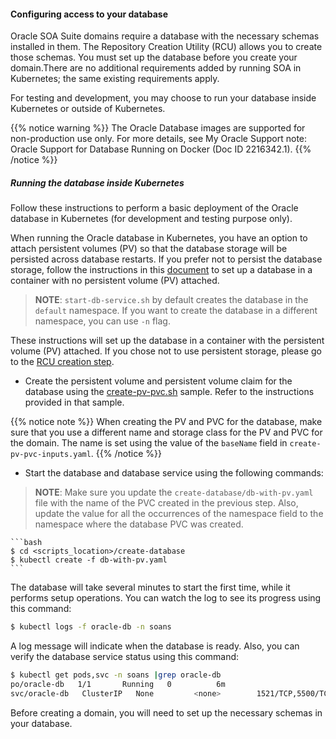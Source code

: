 #### Configuring access to your database
   
Oracle SOA Suite domains require a database with the necessary schemas installed in them.
The Repository Creation Utility (RCU) allows you to create those schemas. You must set up the database before you create your domain.There are no additional requirements added by running SOA in Kubernetes; the same existing requirements apply.

For testing and development, you may choose to run your database inside Kubernetes or outside of Kubernetes.

{{% notice warning %}}
The Oracle Database images are supported for non-production use only.
For more details, see My Oracle Support note:
Oracle Support for Database Running on Docker (Doc ID 2216342.1).
{{% /notice %}}

##### Running the database inside Kubernetes

Follow these instructions to perform a basic deployment of the Oracle database in Kubernetes (for development and testing purpose only).

When running the Oracle database in Kubernetes, you have an option to attach persistent volumes (PV) so that the database storage will be persisted across database restarts. If you prefer not to persist the database storage, follow the instructions in this [document](https://github.com/oracle/weblogic-kubernetes-operator/tree/master/kubernetes/samples/scripts/create-rcu-schema#start-an-oracle-database-service-in-a-kubernetes-cluster) to set up a database in a container with no persistent volume (PV) attached.

>**NOTE**: `start-db-service.sh` by default creates the database in the `default` namespace. If you
>want to create the database in a different namespace, you can use `-n` flag.

These instructions will set up the database in a container with the persistent volume (PV) attached.
If you chose not to use persistent storage, please go to the [RCU creation step](#running-the-repository-creation-utility-to-set-up-your-database-schemas).

* Create the persistent volume and persistent volume claim for the database
using the [create-pv-pvc.sh](https://oracle.github.io/weblogic-kubernetes-operator/samples/simple/storage/) sample.
Refer to the instructions provided in that sample.

{{% notice note %}}
When creating the PV and PVC for the database, make sure that you use a different name
and storage class for the PV and PVC for the domain.
The name is set using the value of the `baseName` field in `create-pv-pvc-inputs.yaml`.
{{% /notice %}}

* Start the database and database service using the following commands:

>**NOTE**: Make sure you update the `create-database/db-with-pv.yaml` file with the name of the PVC created in the previous step. Also, update the value for all the occurrences of the namespace field to the namespace where the database PVC was created.

    ```bash
    $ cd <scripts_location>/create-database
    $ kubectl create -f db-with-pv.yaml
    ```

The database will take several minutes to start the first time, while it
performs setup operations.  You can watch the log to see its progress using
this command:

```bash
$ kubectl logs -f oracle-db -n soans
```

A log message will indicate when the database is ready.  Also, you can
verify the database service status using this command:

```bash
$ kubectl get pods,svc -n soans |grep oracle-db
po/oracle-db   1/1       Running   0          6m
svc/oracle-db   ClusterIP   None         <none>        1521/TCP,5500/TCP   7m
```
Before creating a domain, you will need to set up the necessary schemas in your database.

